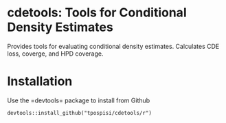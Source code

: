 cdetools: Tools for Conditional Density Estimates
===

Provides tools for evaluating conditional density estimates.
Calculates CDE loss, coverge, and HPD coverage.

Installation
===
Use the =devtools= package to install from Github

```{r}
devtools::install_github("tpospisi/cdetools/r")
```